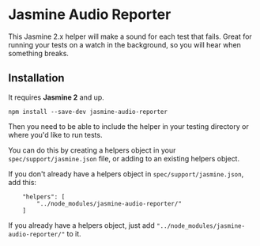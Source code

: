 Jasmine Audio Reporter
===

This Jasmine 2.x helper will make a sound for each test that fails.
Great for running your tests on a watch in the background, so you will hear when something breaks.

## Installation

It requires **Jasmine 2** and up.

``` npm install --save-dev jasmine-audio-reporter ```

Then you need to be able to include the helper in your testing directory or where you'd like to run tests.

You can do this by creating a helpers object in your `spec/support/jasmine.json` file, or adding to an existing helpers object.

If you don't already have a helpers object in `spec/support/jasmine.json`, add this:

```
    "helpers": [
        "../node_modules/jasmine-audio-reporter/"
    ]
````

If you already have a helpers object, just add `"../node_modules/jasmine-audio-reporter/"` to it.